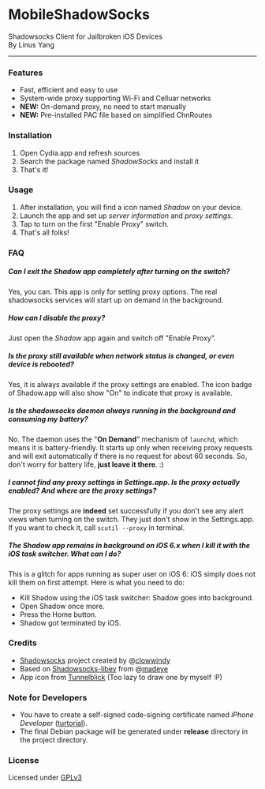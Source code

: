 MobileShadowSocks
=========
Shadowsocks Client for Jailbroken iOS Devices     
By Linus Yang     

------

### Features
* Fast, efficient and easy to use
* System-wide proxy supporting Wi-Fi and Celluar networks
* **NEW:** On-demand proxy, no need to start manually 
* **NEW:** Pre-installed PAC file based on simplified ChnRoutes

### Installation
1. Open Cydia.app and refresh sources
2. Search the package named *ShadowSocks* and install it
3. That's it!

### Usage
1. After installation, you will find a icon named *Shadow* on your device.
2. Launch the app and set up *server information* and *proxy settings*.
3. Tap to turn on the first "Enable Proxy" switch.
4. That's all folks!

### FAQ
##### Can I exit the *Shadow* app completely after turning on the switch?
Yes, you can. This app is only for setting proxy options. The real shadowsocks services will start up on demand in the background.

##### How can I disable the proxy?
Just open the *Shadow* app again and switch off "Enable Proxy".

##### Is the proxy still available when network status is changed, or even device is rebooted?
Yes, it is always available if the proxy settings are enabled. The icon badge of Shadow.app will also show "On" to indicate that proxy is available.

##### Is the shadowsocks daemon always running in the background and consuming my battery?
No. The daemon uses the "**On Demand**" mechanism of `launchd`, which means it is battery-friendly. It starts up only when receiving proxy requests and will exit automatically if there is no request for about 60 seconds. So, don't worry for battery life, **just leave it there**. :)

##### I cannot find any proxy settings in *Settings.app*. Is the proxy actually enabled? And where are the proxy settings?
The proxy settings are **indeed** set successfully if you don't see any alert views when turning on the switch. They just don't show in the Settings.app. If you want to check it, call `scutil --proxy` in terminal.

##### The *Shadow* app remains in background on iOS 6.x when I kill it with the iOS task switcher. What can I do?
This is a glitch for apps running as super user on iOS 6: iOS simply does not kill them on first attempt. Here is what you need to do:
* Kill Shadow using the iOS task switcher: Shadow goes into background.
* Open Shadow once more.
* Press the Home button.
* Shadow got terminated by iOS.

### Credits
* [Shadowsocks](https://github.com/clowwindy/shadowsocks) project created by @[clowwindy](https://github.com/clowwindy)
* Based on [Shadowsocks-libev](https://github.com/madeye/shadowsocks-libev) from @[madeye](https://github.com/madeye)
* App icon from [Tunnelblick](https://tunnelblick.googlecode.com) (Too lazy to draw one by myself :P)

### Note for Developers
* You have to create a self-signed code-signing certificate named *iPhone Developer* ([turtorial](https://developer.apple.com/library/mac/#documentation/Security/Conceptual/CodeSigningGuide/Procedures/Procedures.html)).
* The final Debian package will be generated under **release** directory in the project directory.

### License
Licensed under [GPLv3](http://www.gnu.org/licenses/gpl.html)
